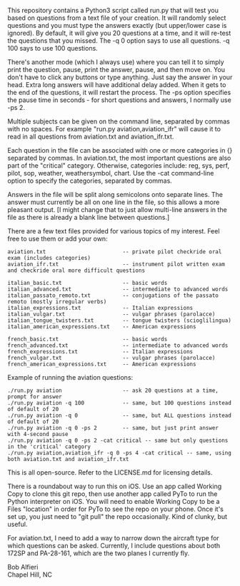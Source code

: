 This repository contains a Python3 script called run.py that will test you based on questions from a text file of your creation. It will randomly select questions and you must type the answers exactly (but upper/lower case is ignored). By default, it will give you 20 questions at a time, and it will re-test the questions that you missed. The -q 0 option says to use all questions. -q 100 says to use 100 questions.

There's another mode (which I always use) where you can tell it to simply print the question, pause, print the answer, pause, and then move on.  You don't have to click any buttons or type anything. Just say the answer in your head. Extra long answers will have additional delay added. When it gets to the end of the questions, it will restart the process.
The -ps <sec> option specifies the pause time in seconds - for short questions and answers, I normally use -ps 2.

Multiple subjects can be given on the command line, separated by commas with no spaces. For example "run.py aviation,aviation_ifr" will cause it to read in all questions from aviation.txt and aviation_ifr.txt.

Each question in the file can be associated with one or more categories in {} separated by commas. In aviation.txt, the most important questions are also part of the "critical" category. Otherwise, categories include: reg, sys, perf, pilot, sop, weather, weathersymbol, chart. Use the -cat command-line option to specify the categories, separated by commas.

Answers in the file will be split along semicolons onto separate lines. The answer must currently be all on one line in the file, so this allows a more pleasant output. [I might change that to just allow multi-line answers in the file as there is already a blank line between questions.]

There are a few text files provided for various topics of my interest. Feel free to use them or add your own:

    aviation.txt                        -- private pilot checkride oral exam (includes categories)
    aviation_ifr.txt                    -- instrument pilot written exam and checkride oral more difficult questions

    italian_basic.txt                   -- basic words
    italian_advanced.txt                -- intermediate to advanced words
    italian_passato_remoto.txt          -- conjugations of the passato remoto (mostly irregular verbs)
    italian_expressions.txt             -- Italian expressions 
    italian_vulgar.txt                  -- vulgar phrases (parolacce)
    italian_tongue_twisters.txt         -- tongue twisters (scioglilingua)
    italian_american_expressions.txt    -- American expressions

    french_basic.txt                    -- basic words
    french_advanced.txt                 -- intermediate to advanced words
    french_expressions.txt              -- Italian expressions 
    french_vulgar.txt                   -- vulgar phrases (parolacce)
    french_american_expressions.txt     -- American expressions

Example of running the aviation questions:

    ./run.py aviation                   -- ask 20 questions at a time, prompt for answer
    ./run.py aviation -q 100            -- same, but 100 questions instead of default of 20
    ./run.py aviation -q 0              -- same, but ALL questions instead of default of 20
    ./run.py aviation -q 0 -ps 2        -- same, but just print answer with 4-second pause
    ./run.py aviation -q 0 -ps 2 -cat critical -- same but only questions in the 'critical' category
    ./run.py aviation,aviation_ifr -q 0 -ps 4 -cat critical -- same, using both aviation.txt and aviation_ifr.txt

This is all open-source. Refer to the LICENSE.md for licensing details.  

There is a roundabout way to run this on iOS. Use an app called Working Copy to clone this git repo, then use another app called PyTo to run the Python interpreter on iOS. You will need to enable Working Copy to be a Files "location" in order for PyTo to see the repo on your phone. Once it's set up, you just need to "git pull" the repo occasionally. Kind of clunky, but useful.

For aviation.txt, I need to add a way to narrow down the aircraft type for which questions can be asked. Currently, I include questions about both 172SP and PA-28-161, which are the two planes I currently fly.

Bob Alfieri<br>
Chapel Hill, NC
